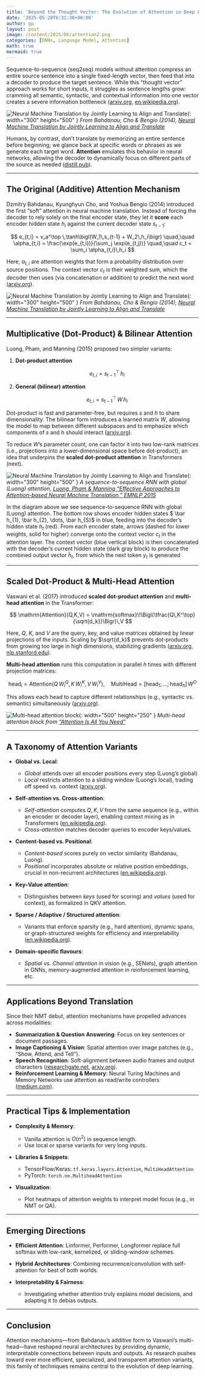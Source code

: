 ```yaml
---
title: 'Beyond the Thought Vector: The Evolution of Attention in Deep Learning'
date: '2025-05-28T6:31:30+00:00'
author: gp
layout: post
image: /content/2025/06/attention2.png
categories: [DNNs, Language Model, Attention]
math: true
mermaid: true
---
```


Sequence-to-sequence (seq2seq) models without attention compress an entire source sentence into a single 
fixed-length vector, then feed that into a decoder to produce the target sentence. 
While this “thought vector” approach works for short inputs, 
it struggles as sentence lengths grow: cramming all semantic, syntactic, 
and contextual information into one vector creates a severe information bottleneck ([arxiv.org][1], [en.wikipedia.org][2]).

![Neural Machine Translation by Jointly Learning to Align and Translate](/content/2025/06/attention1.png){: width="300" height="500" }
_From Bahdanau, Cho & Bengio (2014), [Neural Machine Translation by Jointly Learning to Align and Translate][1]_


Humans, by contrast, don’t translate by memorizing an entire sentence before beginning; 
we glance back at specific words or phrases as we generate each target word. **Attention** emulates this 
behavior in neural networks, allowing the decoder to dynamically focus on different parts of the source as 
needed ([distill.pub][3]).

---

## The Original (Additive) Attention Mechanism

Dzmitry Bahdanau, Kyunghyun Cho, and Yoshua Bengio (2014) introduced the first “soft” attention in neural 
machine translation. Instead of forcing the decoder to rely solely on the final encoder state, they 
let it **score** each encoder hidden state $h_i$ against the current decoder state $s_{t-1}$:

$$
e_{t,i} = v_a^\top \,\tanh\bigl(W_1\,s_{t-1} + W_2\,h_i\bigr)
\quad,\quad
\alpha_{t,i} = \frac{\exp(e_{t,i})}{\sum_j \exp(e_{t,j})}
\quad,\quad
c_t = \sum_i \alpha_{t,i}\,h_i
$$

Here, $\alpha_{t,i}$ are attention weights that form a probability distribution over source positions. 
The context vector $c_t$ is their weighted sum, which the decoder then uses (via concatenation or addition) 
to predict the next word ([arxiv.org][4]).

![Neural Machine Translation by Jointly Learning to Align and Translate](/content/2025/06/attention1.png){: width="300" height="500" }
_From Bahdanau, Cho & Bengio (2014), [Neural Machine Translation by Jointly Learning to Align and Translate][1]_

---

## Multiplicative (Dot-Product) & Bilinear Attention

Luong, Pham, and Manning (2015) proposed two simpler variants:

1. **Dot-product attention**

   $$
     e_{t,i} = s_{t-1}^\top\,h_i
   $$
2. **General (bilinear) attention**

   $$
     e_{t,i} = s_{t-1}^\top\,W\,h_i
   $$

Dot-product is fast and parameter-free, but requires $s$ and $h$ to share dimensionality. The bilinear form introduces a learned matrix $W$, allowing the model to map between different subspaces and to emphasize which components of $s$ and $h$ should interact ([arxiv.org][5]).

To reduce $W$’s parameter count, one can factor it into two low-rank matrices (i.e., projections into a lower-dimensional space before dot-product), an idea that underpins the **scaled dot-product attention** in Transformers (next).


![Neural Machine Translation by Jointly Learning to Align and Translate](/content/2025/06/attention2.png){: width="300" height="500" }
_A sequence-to-sequence RNN with global (Luong) attention, [Luong, Pham & Manning “Effective Approaches to Attention-based Neural Machine Translation,” EMNLP 2015][12]_

In the diagram above we see sequence-to-sequence RNN with global (Luong) attention. The bottom row shows encoder 
hidden states $ \bar h_{1}, \bar h_{2}, \dots, \bar h_{S}$ in blue, 
feeding into the decoder’s hidden state $h_{t}$ (red). 
From each encoder state, arrows (dashed for lower weights, solid for higher) converge onto 
the context vector $c_{t}$ in the attention layer. The context vector (blue vertical block) is 
then concatenated with the decoder’s current hidden state (dark gray block) 
to produce the combined output vector $\tilde h_{t}$, from which the next token $y_{t}$ is generated

---

## Scaled Dot-Product & Multi-Head Attention

Vaswani et al. (2017) introduced **scaled dot-product attention** and **multi-head attention** in the Transformer:

$$
\mathrm{Attention}(Q,K,V) = \mathrm{softmax}\!\Bigl(\tfrac{Q\,K^\top}{\sqrt{d_k}}\Bigr)\,V
$$

Here, $Q$, $K$, and $V$ are the query, key, and value matrices obtained by linear projections of the inputs. 
Scaling by $\sqrt{d_k}$ prevents dot-products from growing too large in high dimensions, stabilizing 
gradients ([arxiv.org][6], [nlp.stanford.edu][7]).

**Multi-head attention** runs this computation in parallel $h$ times with different projection matrices:

$$
\mathrm{head}_i = \mathrm{Attention}(Q\,W_i^Q,\,K\,W_i^K,\,V\,W_i^V),
\quad
\mathrm{MultiHead} = \bigl[\mathrm{head}_1; \dots; \mathrm{head}_h\bigr]\,W^O
$$

This allows each head to capture different relationships (e.g., syntactic vs. semantic) simultaneously ([arxiv.org][6]).

![Multi-head attention block](/content/2025/06/attention3.png){: width="500" height="250" }
_Multi-head attention block from [“Attention Is All You Need”][6]_


---

## A Taxonomy of Attention Variants

* **Global vs. Local**:

  * *Global* attends over all encoder positions every step (Luong’s global)
  * *Local* restricts attention to a sliding window (Luong’s local), trading off speed vs. context ([arxiv.org][5]).
* **Self-attention vs. Cross-attention**:

  * *Self-attention* computes $Q,K,V$ from the same sequence (e.g., within an encoder or decoder layer), enabling context mixing as in Transformers ([en.wikipedia.org][2]).
  * *Cross-attention* matches decoder queries to encoder keys/values.
* **Content-based vs. Positional**:

  * *Content-based* scores purely on vector similarity (Bahdanau, Luong).
  * *Positional* incorporates absolute or relative position embeddings, crucial in non-recurrent architectures ([en.wikipedia.org][6]).
* **Key–Value attention**:

  * Distinguishes between *keys* (used for scoring) and *values* (used for context), as formalized in QKV attention.
* **Sparse / Adaptive / Structured attention**:

  * Variants that enforce sparsity (e.g., hard attention), dynamic spans, or graph-structured weights for efficiency and interpretability ([en.wikipedia.org][8]).
* **Domain-specific flavours**:

  * *Spatial vs. Channel attention* in vision (e.g., SENets), graph attention in GNNs, memory-augmented attention in reinforcement learning, etc.

---

## Applications Beyond Translation

Since their NMT debut, attention mechanisms have propelled advances across modalities:

* **Summarization & Question Answering**: Focus on key sentences or document passages.
* **Image Captioning & Vision**: Spatial attention over image patches (e.g., “Show, Attend, and Tell”).
* **Speech Recognition**: Soft-alignment between audio frames and output characters ([researchgate.net][9], [arxiv.org][10]).
* **Reinforcement Learning & Memory**: Neural Turing Machines and Memory Networks use attention as read/write controllers ([medium.com][11]).

---

## Practical Tips & Implementation

* **Complexity & Memory**:

  * Vanilla attention is $O(n^2)$ in sequence length.
  * Use local or sparse variants for very long inputs.
* **Libraries & Snippets**:

  * TensorFlow/Keras: `tf.keras.layers.Attention`, `MultiHeadAttention`
  * PyTorch: `torch.nn.MultiheadAttention`
* **Visualization**:

  * Plot heatmaps of attention weights to interpret model focus (e.g., in NMT or QA).

---

## Emerging Directions

* **Efficient Attention**: Linformer, Performer, Longformer replace full softmax with low-rank, kernelized, or sliding-window schemes.
* **Hybrid Architectures**: Combining recurrence/convolution with self-attention for best of both worlds.
* **Interpretability & Fairness**:

  * Investigating whether attention truly explains model decisions, and adapting it to debias outputs.

---

## Conclusion

Attention mechanisms—from Bahdanau’s additive form to Vaswani’s multi-head—have reshaped neural architectures by providing dynamic, 
interpretable connections between inputs and outputs. As research pushes toward ever more efficient, specialized, 
and transparent attention variants, this family of techniques remains central to the evolution of deep learning.

[1]: https://arxiv.org/abs/1409.0473?utm_source=genmind.ch "Neural Machine Translation by Jointly Learning to Align and ... - arXiv"
[2]: https://en.wikipedia.org/wiki/Transformer_%28deep_learning_architecture%29?utm_source=genmind.ch "Transformer (deep learning architecture)"
[3]: https://distill.pub/2016/augmented-rnns?utm_source=genmind.ch "Attention and Augmented Recurrent Neural Networks - Distill.pub"
[4]: https://arxiv.org/pdf/1409.0473?utm_source=genmind.ch "[PDF] Neural machine translation by - arXiv"
[5]: https://arxiv.org/abs/1508.04025?utm_source=genmind.ch "Effective Approaches to Attention-based Neural Machine Translation"
[6]: https://arxiv.org/pdf/1706.03762?utm_source=genmind.ch "Attention Is All You Need"
[7]: https://nlp.stanford.edu/pubs/emnlp15_attn.pdf?utm_source=genmind.ch "[PDF] Effective Approaches to Attention-based Neural Machine Translation"
[8]: https://en.wikipedia.org/wiki/Attention_%28machine_learning%29?utm_source=genmind.ch "Attention (machine learning)"
[9]: https://www.researchgate.net/publication/265252627_Neural_Machine_Translation_by_Jointly_Learning_to_Align_and_Translate?utm_source=genmind.ch "(PDF) Neural Machine Translation by Jointly Learning to Align and ..."
[10]: https://arxiv.org/abs/1508.04395?utm_source=genmind.ch "End-to-End Attention-based Large Vocabulary Speech Recognition"
[11]: https://medium.com/%40ckyeungac/how-attention-in-neural-network-works-309f2d95b833?utm_source=genmind.ch "How Attention Works in Neural Network? | by Kit Yeung - Medium"
[12]: https://aclanthology.org/D15-1166.pdf "Luong, Pham & Manning “Effective Approaches to Attention-based Neural Machine Translation,” EMNLP 2015"
